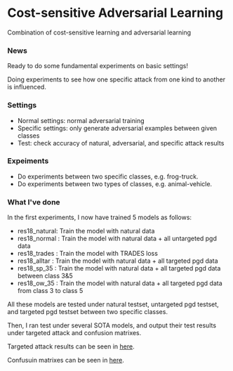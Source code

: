 # Cost-sensitive Adversarial Learning
Combination of cost-sensitive learning and adversarial learning

### News
Ready to do some fundamental experiments on basic settings!

Doing experiments to see how one specific attack from one kind to another is influenced.

### Settings
- Normal settings: normal adversarial training
- Specific settings: only generate adversarial examples between given classes
- Test: check accuracy of natural, adversarial, and specific attack results

### Expeiments
- Do experiments between two specific classes, e.g. frog-truck.
- Do experiments between two types of classes, e.g. animal-vehicle.

### What I've done
In the first experiments, I now have trained 5 models as follows:
- res18_natural: Train the model with natural data
- res18_normal : Train the model with natural data + all untargeted pgd data
- res18_trades : Train the model with TRADES loss
- res18_alltar : Train the model with natural data + all targeted pgd data
- res18_sp_35  : Train the model with natural data + all targeted pgd data between class 3&5
- res18_ow_35  : Train the model with natural data + all targeted pgd data from class 3 to class 5

All these models are tested under natural testset, untargeted pgd testset, and targeted pgd testset between two specific classes.

Then, I ran test under several SOTA models, and output their test results under targeted attack and confusion matrixes.

Targeted attack results can be seen in [here](tresult_robench.txt).

Confusuin matrixes can be seen in [here](cfs_robench_result.txt).
<!-- Results can be seen in [here](result.txt). -->